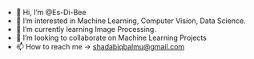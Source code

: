 - 👋 Hi, I’m @Es-Di-Bee 
- 👀 I’m interested in Machine Learning, Computer Vision, Data Science.
- 🌱 I’m currently learning Image Processing.
- 💞️ I’m looking to collaborate on Machine Learning Projects
- 📫 How to reach me -> shadabiqbalmu@gmail.com

<!---
Es-Di-Bee/Es-Di-Bee is a ✨ special ✨ repository because its `README.md` (this file) appears on your GitHub profile.
You can click the Preview link to take a look at your changes.
--->
